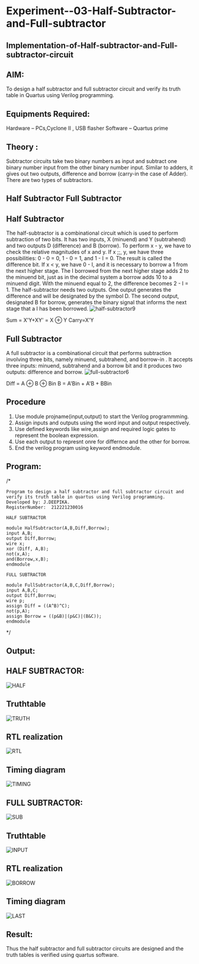 # Experiment--03-Half-Subtractor-and-Full-subtractor
## Implementation-of-Half-subtractor-and-Full-subtractor-circuit
## AIM:
To design a half subtractor and full subtractor circuit and verify its truth table in Quartus using Verilog programming.

## Equipments Required:
Hardware – PCs,Cyclone II , USB flasher Software – Quartus prime
## Theory :
Subtractor circuits take two binary numbers as input and subtract one binary number input from the other binary number input. Similar to adders, it gives out two outputs, difference and borrow (carry-in the case of Adder). There are two types of subtractors.

## Half Subtractor Full Subtractor
## Half Subtractor
The half-subtractor is a combinational circuit which is used to perform subtraction of two bits. It has two inputs, X (minuend) and Y (subtrahend) and two outputs D (difference) and B (borrow). To perform x - y, we have to check the relative magnitudes of x and y. If x ;;, y, we have three possibilities: 0 - 0 = 0, 1 - 0 = 1, and 1 - I = 0. The result is called the difference bit. If x < y, we have 0 - I, and it is necessary to borrow a 1 from the next higher stage. The I borrowed from the next higher stage adds 2 to the minuend bit, just as in the decimal system a borrow adds 10 to a minuend digit. With the minuend equal to 2, the difference becomes 2 - I = 1. The half-subtractor needs two outputs. One output generates the difference and will be designated by the symbol D. The second output, designated B for borrow, generates the binary signal that informs the next stage that a I has been borrowed.
![half-subtractor9](https://user-images.githubusercontent.com/36288975/166112538-58c3bc7c-ee5d-4e6a-ac8d-8e8328efe27a.png)


Sum = X'Y+XY' = X ⊕ Y
Carry=X'Y

## Full Subtractor
A full subtractor is a combinational circuit that performs subtraction involving three bits, namely minuend, subtrahend, and borrow-in . It accepts three inputs: minuend, subtrahend and a borrow bit and it produces two outputs: difference and borrow. 
![full-subtractor6](https://user-images.githubusercontent.com/36288975/166112541-24c68359-3de8-4674-ae22-8272ffc385ed.png)


Diff = A ⊕ B ⊕ Bin B = A'Bin + A'B + BBin

## Procedure
1. Use module projname(input,output) to start the Verilog programmming.
2. Assign inputs and outputs using the word input and output respectively.
3. Use defined keywords like wire,assign and required logic gates to represent the boolean expression.
4. Use each output to represnt onre for differnce and the other for borrow.
5. End the verilog program using keyword endmodule.





## Program:
/*
```
Program to design a half subtractor and full subtractor circuit and verify its truth table in quartus using Verilog programming.
Developed by: J.DEEPIKA.
RegisterNumber:  212221230016

HALF SUBTRACTOR

module HalfSubtractor(A,B,Diff,Borrow);
input A,B;
output Diff,Borrow;
wire x;
xor (Diff, A,B);
not(x,A);
and(Borrow,x,B);
endmodule

FULL SUBTRACTOR

module FullSubtractor(A,B,C,Diff,Borrow);
input A,B,C;
output Diff,Borrow;
wire p;
assign Diff = ((A^B)^C);
not(p,A);
assign Borrow = ((p&B)|(p&C)|(B&C));
endmodule
```
*/

## Output:
## HALF SUBTRACTOR:

![HALF](https://user-images.githubusercontent.com/94747031/201816062-1d586541-d396-4c34-816a-e63745856045.png)

## Truthtable

![TRUTH](https://user-images.githubusercontent.com/94747031/201816201-383f911b-07c3-47e1-b4e6-6b3b0c0be062.png)
##  RTL  realization
![RTL](https://user-images.githubusercontent.com/94747031/201816673-0af05206-495e-4c8f-82dd-15fff88a6eca.png)
## Timing diagram
![TIMING](https://user-images.githubusercontent.com/94747031/201816683-aa036d4c-87d8-4538-8419-0af3616e971c.png)

## FULL SUBTRACTOR:
![SUB](https://user-images.githubusercontent.com/94747031/201816701-941b2861-7b40-45c5-88a2-e1b658886fcd.png)

## Truthtable

![INPUT](https://user-images.githubusercontent.com/94747031/201817167-033ef213-0060-427d-b5eb-9b9e4505a254.png)

## RTL realization
![BORROW](https://user-images.githubusercontent.com/94747031/201817178-c1a7c924-61a4-49d5-9d1c-74403263dc72.png)

## Timing diagram
![LAST](https://user-images.githubusercontent.com/94747031/201817190-c0b503bd-ca9e-4452-9e7a-fb3cc14ce01d.png)

## Result:
Thus the half subtractor and full subtractor circuits are designed and the truth tables is verified using quartus software.
